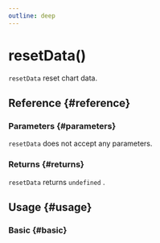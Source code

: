 ```yaml
---
outline: deep
---
```


# resetData()
`resetData` reset chart data.

## Reference {#reference}
<!-- @include: @/@views/api/references/instance/resetData.md -->

### Parameters {#parameters}
`resetData` does not accept any parameters.

### Returns {#returns}
`resetData` returns `undefined` .

## Usage {#usage}
<script setup>
import ResetData from '../../../@views/api/samples/resetData/index.vue'
</script>

### Basic {#basic}
<ResetData/>